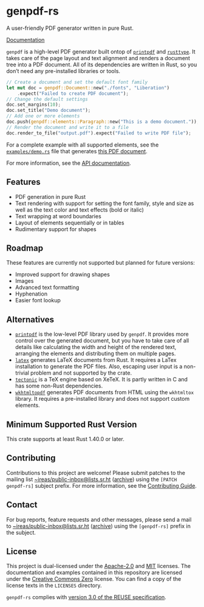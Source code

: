 <!---
Copyright (C) 2020 Robin Krahl <robin.krahl@ireas.org>
SPDX-License-Identifier: CC0-1.0
-->

# genpdf-rs

A user-friendly PDF generator written in pure Rust.

[Documentation](https://docs.rs/genpdf)

`genpdf` is a high-level PDF generator built ontop of [`printpdf`][] and
[`rusttype`][].  It takes care of the page layout and text alignment and
renders a document tree into a PDF document.  All of its dependencies are
written in Rust, so you don’t need any pre-installed libraries or tools.

[`printpdf`]: https://lib.rs/crates/printpdf
[`rusttype`]: https://lib.rs/crates/rusttype

<!-- Keep in sync with src/lib.rs -->
```rust
// Create a document and set the default font family
let mut doc = genpdf::Document::new("./fonts", "Liberation")
    .expect("Failed to create PDF document");
// Change the default settings
doc.set_margins(10);
doc.set_title("Demo document");
// Add one or more elements
doc.push(genpdf::elements::Paragraph::new("This is a demo document."));
// Render the document and write it to a file
doc.render_to_file("output.pdf").expect("Failed to write PDF file");
```

For a complete example with all supported elements, see the
[`examples/demo.rs`][] file that generates [this PDF document][].

[`examples/demo.rs`]: https://git.sr.ht/~ireas/genpdf-rs/tree/master/examples/demo.rs
[this PDF document]: https://git.sr.ht/~ireas/genpdf-rs/blob/master/examples/demo.pdf

For more information, see the [API documentation](https://docs.rs/genpdf).

## Features

- PDF generation in pure Rust
- Text rendering with support for setting the font family, style and size as
  well as the text color and text effects (bold or italic)
- Text wrapping at word boundaries
- Layout of elements sequentially or in tables
- Rudimentary support for shapes

## Roadmap

These features are currently not supported but planned for future versions:
- Improved support for drawing shapes
- Images
- Advanced text formatting
- Hyphenation
- Easier font lookup

## Alternatives

- [`printpdf`][] is the low-level PDF library used by `genpdf`.  It provides
  more control over the generated document, but you have to take care of all
  details like calculating the width and height of the rendered text, arranging
  the elements and distributing them on multiple pages.
- [`latex`][] generates LaTeX documents from Rust.  It requires a LaTex
  installation to generate the PDF files.  Also, escaping user input is a
  non-trivial problem and not supported by the crate.
- [`tectonic`][] is a TeX engine based on XeTeX.  It is partly written in C and
  has some non-Rust dependencies.
- [`wkhtmltopdf`][] generates PDF documents from HTML using the `wkhtmltox`
  library.  It requires a pre-installed library and does not support custom
  elements.

[`latex`]: https://lib.rs/crates/latex
[`tectonic`]: https://lib.rs/crates/tectonic
[`wkhtmltopdf`]: https://lib.rs/crates/wkhtmltopdf

## Minimum Supported Rust Version

This crate supports at least Rust 1.40.0 or later.

## Contributing

Contributions to this project are welcome!  Please submit patches to the
mailing list [~ireas/public-inbox@lists.sr.ht][] ([archive][]) using the
`[PATCH genpdf-rs]` subject prefix.  For more information, see the
[Contributing Guide][].

[~ireas/public-inbox@lists.sr.ht]: mailto:~ireas/public-inbox@lists.sr.ht
[archive]: https://lists.sr.ht/~ireas/public-inbox
[Contributing Guide]: https://man.sr.ht/~ireas/guides/contributing.md

## Contact

For bug reports, feature requests and other messages, please send a mail to
[~ireas/public-inbox@lists.sr.ht][] ([archive][]) using the `[genpdf-rs]`
prefix in the subject.

## License

This project is dual-licensed under the [Apache-2.0][] and [MIT][] licenses.
The documentation and examples contained in this repository are licensed under
the [Creative Commons Zero][CC0] license.  You can find a copy of the license
texts in the `LICENSES` directory.

`genpdf-rs` complies with [version 3.0 of the REUSE specification][reuse].

[Apache-2.0]: https://opensource.org/licenses/Apache-2.0
[MIT]: https://opensource.org/licenses/MIT
[CC0]: https://creativecommons.org/publicdomain/zero/1.0/
[reuse]: https://reuse.software/practices/3.0/
